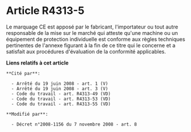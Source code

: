 # Article R4313-5

Le marquage CE est apposé par le fabricant, l'importateur ou tout autre responsable de la mise sur le marché qui atteste
qu'une machine ou un équipement de protection individuelle est conforme aux règles techniques pertinentes de l'annexe
figurant à la fin de ce titre qui le concerne et a satisfait aux procédures d'évaluation de la conformité applicables.

**Liens relatifs à cet article**

	**Cité par**:

	  - Arrêté du 19 juin 2008 - art. 1 (V)
	  - Arrêté du 19 juin 2008 - art. 3 (V)
	  - Code du travail - art. R4313-49 (VD)
	  - Code du travail - art. R4313-53 (VD)
	  - Code du travail - art. R4313-55 (VD)

	**Modifié par**:

	  - Décret n°2008-1156 du 7 novembre 2008 - art. 8
